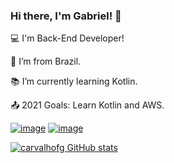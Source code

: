 ### Hi there, I'm Gabriel! 👋

:computer: I'm Back-End Developer!

:house_with_garden: I’m from Brazil.

:books: I’m currently learning Kotlin.

:outbox_tray: 2021 Goals: Learn Kotlin and AWS.

[![image](https://img.shields.io/badge/GitLab-330F63?style=for-the-badge&logo=gitlab&logoColor=white)](https://gitlab.com/carvalhofg)
[![image](https://img.shields.io/badge/LinkedIn-0077B5?style=for-the-badge&logo=linkedin&logoColor=white)](https://www.linkedin.com/in/gabriel-freitas-de-carvalho-8b7519183/)


[![carvalhofg GitHub stats](https://github-readme-stats.vercel.app/api?username=carvalhofg)](https://github.com/carvalhofg/github-readme-stats)

